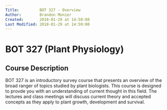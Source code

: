 ```yaml
---
Title:         BOT 327 - Overview
Author:        Brandon Monier
Created:       2018-01-29 at 14:50:08
Last Modified: 2018-01-29 at 14:59:00
---
```


# BOT 327 (Plant Physiology)

## Course Description
BOT 327 is an introductory survey course that presents an overview of the broad
ranger of topics studied by plant biologists. This course is designed to provde
you with an understanding of current thought in this field. The lectures and
class meetings will discuss current theory and accepted concepts as they apply
to plant growth, development and survival.
